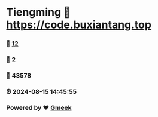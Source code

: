 # Tiengming :link: https://code.buxiantang.top 
### :page_facing_up: [12](https://code.buxiantang.top/tag.html) 
### :speech_balloon: 2 
### :hibiscus: 43578 
### :alarm_clock: 2024-08-15 14:45:55 
### Powered by :heart: [Gmeek](https://github.com/Meekdai/Gmeek)
